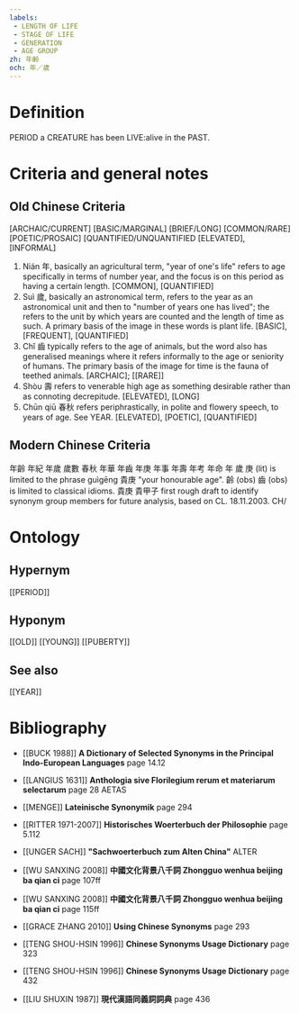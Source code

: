 ```yaml
---
labels: 
 - LENGTH OF LIFE
 - STAGE OF LIFE
 - GENERATION
 - AGE GROUP
zh: 年齡
och: 年／歲
---
```


# Definition
PERIOD a CREATURE has been LIVE:alive in the PAST. 
# Criteria and general notes
## Old Chinese Criteria
[ARCHAIC/CURRENT]
[BASIC/MARGINAL]
[BRIEF/LONG]
[COMMON/RARE]
[POETIC/PROSAIC]
[QUANTIFIED/UNQUANTIFIED
[ELEVATED], [INFORMAL]
1. Nián 年, basically an agricultural term, "year of one's life" refers to age specifically in terms of number year, and the focus is on this period as having a certain length.
[COMMON], [QUANTIFIED]
2. Suì 歲, basically an astronomical term, refers to the year as an astronomical unit and then to "number of years one has lived"; the refers to the unit by which years are counted and the length of time as such. A primary basis of the image in these words is plant life.
[BASIC], [FREQUENT], [QUANTIFIED]
3. Chǐ 齒 typically refers to the age of animals, but the word also has generalised meanings where it refers informally to the age or seniority of humans. The primary basis of the image for time is the fauna of teethed animals.
[ARCHAIC]; [[RARE]]
4. Shòu 壽 refers to venerable high age as something desirable rather than as connoting decrepitude.
[ELEVATED], [LONG]
5. Chūn qiū 春秋 refers periphrastically, in polite and flowery speech, to years of age. See YEAR.
[ELEVATED], [POETIC], [QUANTIFIED]
## Modern Chinese Criteria
年齡
年紀
年歲
歲數
春秋
年華
年齒
年庚
年事
年壽
年考
年命
年
歲
庚 (lit) is limited to the phrase guìgēng 貴庚 "your honourable age".
齡 (obs)
齒 (obs) is limited to classical idioms.
貴庚
貴甲子
first rough draft to identify synonym group members for future analysis, based on CL. 18.11.2003. CH/
# Ontology

## Hypernym
[[PERIOD]]
## Hyponym
[[OLD]]
[[YOUNG]]
[[PUBERTY]]
## See also
[[YEAR]]
# Bibliography
- [[BUCK 1988]]
**A Dictionary of Selected Synonyms in the Principal Indo-European Languages** page 14.12

- [[LANGIUS 1631]]
**Anthologia sive Florilegium rerum et materiarum selectarum** page 28
AETAS
- [[MENGE]]
**Lateinische Synonymik** page 294

- [[RITTER 1971-2007]]
**Historisches Woerterbuch der Philosophie** page 5.112

- [[UNGER SACH]]
**"Sachwoerterbuch zum Alten China"** 
ALTER
- [[WU SANXING 2008]]
**中國文化背景八千詞 Zhongguo wenhua beijing ba qian ci** page 107ff

- [[WU SANXING 2008]]
**中國文化背景八千詞 Zhongguo wenhua beijing ba qian ci** page 115ff

- [[GRACE ZHANG 2010]]
**Using Chinese Synonyms** page 293

- [[TENG SHOU-HSIN 1996]]
**Chinese Synonyms Usage Dictionary** page 323

- [[TENG SHOU-HSIN 1996]]
**Chinese Synonyms Usage Dictionary** page 432

- [[LIU SHUXIN 1987]]
**現代漢語同義詞詞典** page 436
